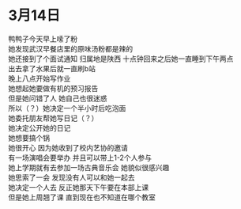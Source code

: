 # 3月14日  
鸭鸭子今天早上嗦了粉  
她发现武汉早餐店里的原味汤粉都是辣的  
她还接到了个面试通知  归属地是陕西
十点钟回来之后她一直睡到下午两点  
出去拿了水果后就一直刷b站  
晚上八点开始写作业  
她想起她要做有机的预习报告  
但是她问错了人 她自己也很迷惑  
所以（？）她决定一个半小时后吃泡面  
她委托朋友帮她写日记（？）  
她决定公开她的日记  
她想要搞个锅  
她很开心  因为她收到了校内艺协的邀请  
有一场演唱会要举办  并且可以带上1-2个人参与  
她上学期就有去参加一场古典音乐会  她貌似很感兴趣  
她思索了一会  发现没有人可以和她一起去  
她决定一个人去  反正她那天下午要在本部上课  
但是她上周翘了课  直到现在也不知道在哪个教室
